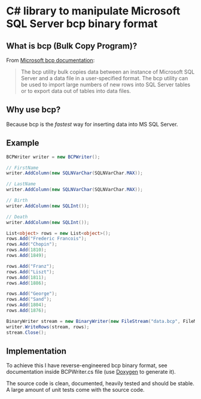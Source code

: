 # C# library to manipulate Microsoft SQL Server bcp binary format

## What is bcp (Bulk Copy Program)?

From [Microsoft bcp documentation](http://msdn.microsoft.com/en-us/library/ms162802.aspx):

> The bcp utility bulk copies data between an instance of
> Microsoft SQL Server and a data file in a user-specified format.
> The bcp utility can be used to import large numbers of new rows into
> SQL Server tables or to export data out of tables into data files.

## Why use bcp?

Because bcp is the *fastest* way for inserting data into MS SQL Server.

## Example

```C#
BCPWriter writer = new BCPWriter();

// FirstName
writer.AddColumn(new SQLNVarChar(SQLNVarChar.MAX));

// LastName
writer.AddColumn(new SQLNVarChar(SQLNVarChar.MAX));

// Birth
writer.AddColumn(new SQLInt());

// Death
writer.AddColumn(new SQLInt());

List<object> rows = new List<object>();
rows.Add("Frederic Francois");
rows.Add("Chopin");
rows.Add(1810);
rows.Add(1849);

rows.Add("Franz");
rows.Add("Liszt");
rows.Add(1811);
rows.Add(1886);

rows.Add("George");
rows.Add("Sand");
rows.Add(1804);
rows.Add(1876);

BinaryWriter stream = new BinaryWriter(new FileStream("data.bcp", FileMode.Create));
writer.WriteRows(stream, rows);
stream.Close();
```

## Implementation

To achieve this I have reverse-engineered bcp binary format, see documentation inside
BCPWriter.cs file (use [Doxygen](http://www.doxygen.org/) to generate it).

The source code is clean, documented, heavily tested and should be stable.
A large amount of unit tests come with the source code.
